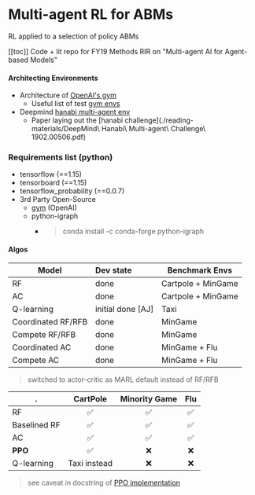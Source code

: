 # Multi-agent RL for ABMs
RL applied to a selection of policy ABMs

[[toc]]
Code + lit repo for FY19 Methods RIR on "Multi-agent AI for Agent-based Models"

#### Architecting Environments
- Architecture of [OpenAI's gym](./reading-materials/GymArchitecture[openAI-gym].pdf)
  - Useful list of test [gym envs](https://github.com/openai/gym/wiki/Table-of-environments)
- Deepmind [hanabi multi-agent env](https://github.com/deepmind/hanabi-learning-environment)
  - Paper laying out the [hanabi challenge](./reading-materials/DeepMind\ Hanabi\ Multi-agent\ Challenge\ 1902.00506.pdf)

### Requirements list (python)
- tensorflow (==1.15)
- tensorboard (==1.15)
- tensorflow_probability (==0.0.7)
- 3rd Party Open-Source
    - [gym](https://github.com/openai/gym) (OpenAI)
    - python-igraph
      - > conda install -c conda-forge python-igraph

#### Algos
Model | Dev state | Benchmark Envs
|----|:---|----|
RF	| done | Cartpole + MinGame
AC |	done | Cartpole + MinGame
Q-learning	| initial done [AJ] | Taxi
Coordinated RF/RFB |	done | MinGame
Compete RF/RFB |	done | MinGame
Coordinated AC |	done | MinGame + Flu
Compete AC |	done | MinGame + Flu
> switched to actor-critic as MARL default instead of RF/RFB


 .| CartPole | Minority Game | Flu
|----|:---:|:---:|:---:|
RF	| ✅ | ✅ | ✅
Baselined RF	| ✅ | ✅ | ✅
AC | ✅ | ✅ | ✅
**PPO** | ✅ | ❌ | ❌
Q-learning	| Taxi instead | ❌ | ❌

> see caveat in docstring of [PPO implementation](./embodied_arch/embodied_PPO.py)
